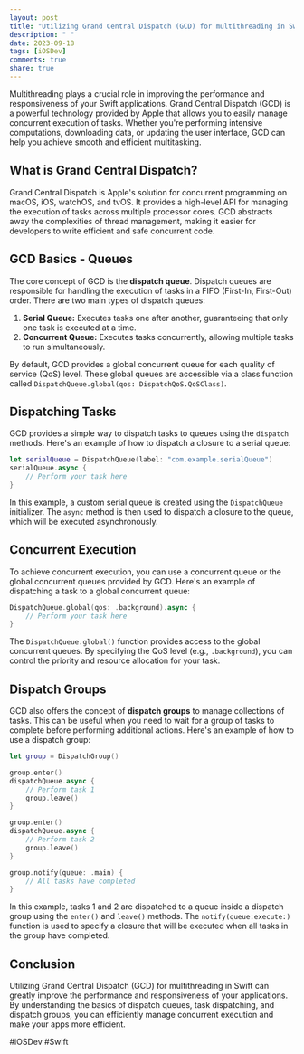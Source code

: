 ```yaml
---
layout: post
title: "Utilizing Grand Central Dispatch (GCD) for multithreading in Swift"
description: " "
date: 2023-09-18
tags: [iOSDev]
comments: true
share: true
---
```


Multithreading plays a crucial role in improving the performance and responsiveness of your Swift applications. Grand Central Dispatch (GCD) is a powerful technology provided by Apple that allows you to easily manage concurrent execution of tasks. Whether you're performing intensive computations, downloading data, or updating the user interface, GCD can help you achieve smooth and efficient multitasking.

## What is Grand Central Dispatch?

Grand Central Dispatch is Apple's solution for concurrent programming on macOS, iOS, watchOS, and tvOS. It provides a high-level API for managing the execution of tasks across multiple processor cores. GCD abstracts away the complexities of thread management, making it easier for developers to write efficient and safe concurrent code.

## GCD Basics - Queues

The core concept of GCD is the **dispatch queue**. Dispatch queues are responsible for handling the execution of tasks in a FIFO (First-In, First-Out) order. There are two main types of dispatch queues:

1. **Serial Queue:** Executes tasks one after another, guaranteeing that only one task is executed at a time.
2. **Concurrent Queue:** Executes tasks concurrently, allowing multiple tasks to run simultaneously.

By default, GCD provides a global concurrent queue for each quality of service (QoS) level. These global queues are accessible via a class function called `DispatchQueue.global(qos: DispatchQoS.QoSClass)`.

## Dispatching Tasks

GCD provides a simple way to dispatch tasks to queues using the `dispatch` methods. Here's an example of how to dispatch a closure to a serial queue:

```swift
let serialQueue = DispatchQueue(label: "com.example.serialQueue")
serialQueue.async {
    // Perform your task here
}
```

In this example, a custom serial queue is created using the `DispatchQueue` initializer. The `async` method is then used to dispatch a closure to the queue, which will be executed asynchronously.

## Concurrent Execution

To achieve concurrent execution, you can use a concurrent queue or the global concurrent queues provided by GCD. Here's an example of dispatching a task to a global concurrent queue:

```swift
DispatchQueue.global(qos: .background).async {
    // Perform your task here
}
```

The `DispatchQueue.global()` function provides access to the global concurrent queues. By specifying the QoS level (e.g., `.background`), you can control the priority and resource allocation for your task.

## Dispatch Groups

GCD also offers the concept of **dispatch groups** to manage collections of tasks. This can be useful when you need to wait for a group of tasks to complete before performing additional actions. Here's an example of how to use a dispatch group:

```swift
let group = DispatchGroup()

group.enter()
dispatchQueue.async {
    // Perform task 1
    group.leave()
}

group.enter()
dispatchQueue.async {
    // Perform task 2
    group.leave()
}

group.notify(queue: .main) {
    // All tasks have completed
}
```

In this example, tasks 1 and 2 are dispatched to a queue inside a dispatch group using the `enter()` and `leave()` methods. The `notify(queue:execute:)` function is used to specify a closure that will be executed when all tasks in the group have completed.

## Conclusion

Utilizing Grand Central Dispatch (GCD) for multithreading in Swift can greatly improve the performance and responsiveness of your applications. By understanding the basics of dispatch queues, task dispatching, and dispatch groups, you can efficiently manage concurrent execution and make your apps more efficient.

#iOSDev #Swift